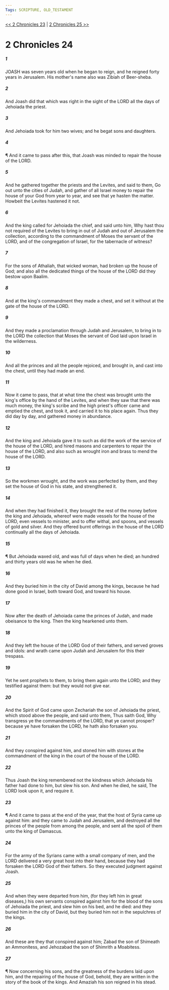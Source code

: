 ```yaml
---
Tags: SCRIPTURE, OLD_TESTAMENT
---
```


[<< 2 Chronicles 23](OLD_TESTAMENT/14_2_Chronicles/2_Chronicles_23.md) | [2 Chronicles 25 >>](OLD_TESTAMENT/14_2_Chronicles/2_Chronicles_25.md)

# 2 Chronicles 24

##### 1
 JOASH was seven years old when he began to reign, and he reigned forty years in Jerusalem.  His mother's name also was Zibiah of Beer-sheba.
##### 2
 And Joash did that which was right in the sight of the LORD all the days of Jehoiada the priest.
##### 3
 And Jehoiada took for him two wives; and he begat sons and daughters.
##### 4
 ¶ And it came to pass after this, that Joash was minded to repair the house of the LORD.
##### 5
 And he gathered together the priests and the Levites, and said to them, Go out unto the cities of Judah, and gather of all Israel money to repair the house of your God from year to year, and see that ye hasten the matter.  Howbeit the Levites hastened it not.
##### 6
 And the king called for Jehoiada the chief, and said unto him, Why hast thou not required of the Levites to bring in out of Judah and out of Jerusalem the collection, according to the commandment of Moses the servant of the LORD, and of the congregation of Israel, for the tabernacle of witness?
##### 7
 For the sons of Athaliah, that wicked woman, had broken up the house of God; and also all the dedicated things of the house of the LORD did they bestow upon Baalim.
##### 8
 And at the king's commandment they made a chest, and set it without at the gate of the house of the LORD.
##### 9
 And they made a proclamation through Judah and Jerusalem, to bring in to the LORD the collection that Moses the servant of God laid upon Israel in the wilderness.
##### 10
 And all the princes and all the people rejoiced, and brought in, and cast into the chest, until they had made an end.
##### 11
 Now it came to pass, that at what time the chest was brought unto the king's office by the hand of the Levites, and when they saw that there was much money, the king's scribe and the high priest's officer came and emptied the chest, and took it, and carried it to his place again.  Thus they did day by day, and gathered money in abundance.
##### 12
 And the king and Jehoiada gave it to such as did the work of the service of the house of the LORD, and hired masons and carpenters to repair the house of the LORD, and also such as wrought iron and brass to mend the house of the LORD.
##### 13
 So the workmen wrought, and the work was perfected by them, and they set the house of God in his state, and strengthened it.
##### 14
 And when they had finished it, they brought the rest of the money before the king and Jehoiada, whereof were made vessels for the house of the LORD, even vessels to minister, and to offer withal, and spoons, and vessels of gold and silver.  And they offered burnt offerings in the house of the LORD continually all the days of Jehoiada.
##### 15
 ¶ But Jehoiada waxed old, and was full of days when he died; an hundred and thirty years old was he when he died.
##### 16
 And they buried him in the city of David among the kings, because he had done good in Israel, both toward God, and toward his house.
##### 17
 Now after the death of Jehoiada came the princes of Judah, and made obeisance to the king.  Then the king hearkened unto them.
##### 18
 And they left the house of the LORD God of their fathers, and served groves and idols: and wrath came upon Judah and Jerusalem for this their trespass.
##### 19
 Yet he sent prophets to them, to bring them again unto the LORD; and they testified against them: but they would not give ear.
##### 20
 And the Spirit of God came upon Zechariah the son of Jehoiada the priest, which stood above the people, and said unto them, Thus saith God, Why transgress ye the commandments of the LORD, that ye cannot prosper?  because ye have forsaken the LORD, he hath also forsaken you.
##### 21
 And they conspired against him, and stoned him with stones at the commandment of the king in the court of the house of the LORD.
##### 22
 Thus Joash the king remembered not the kindness which Jehoiada his father had done to him, but slew his son.  And when he died, he said, The LORD look upon it, and require it.
##### 23
 ¶ And it came to pass at the end of the year, that the host of Syria came up against him: and they came to Judah and Jerusalem, and destroyed all the princes of the people from among the people, and sent all the spoil of them unto the king of Damascus.
##### 24
 For the army of the Syrians came with a small company of men, and the LORD delivered a very great host into their hand, because they had forsaken the LORD God of their fathers.  So they executed judgment against Joash.
##### 25
 And when they were departed from him, (for they left him in great diseases,) his own servants conspired against him for the blood of the sons of Jehoiada the priest, and slew him on his bed, and he died: and they buried him in the city of David, but they buried him not in the sepulchres of the kings.
##### 26
 And these are they that conspired against him; Zabad the son of Shimeath an Ammonitess, and Jehozabad the son of Shimrith a Moabitess.
##### 27
 ¶ Now concerning his sons, and the greatness of the burdens laid upon him, and the repairing of the house of God, behold, they are written in the story of the book of the kings.  And Amaziah his son reigned in his stead.
